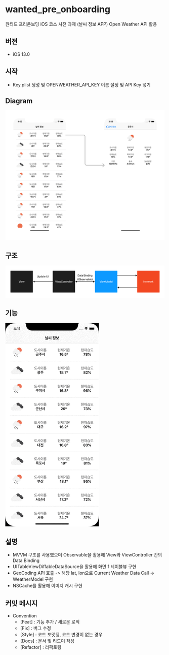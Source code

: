# wanted_pre_onboarding
원티드 프리온보딩 iOS 코스 사전 과제 (날씨 정보 APP)
Open Weather API 활용

## 버전
- iOS 13.0

## 시작
- Key.plist 생성 및 OPENWEATHER_API_KEY 이름 설정 및 API Key 넣기

## Diagram
![Diagram](https://github.com/hhhan0315/wanted_pre_onboarding/blob/main/스크린샷/diagram.png)

## 구조
![구조](https://github.com/hhhan0315/wanted_pre_onboarding/blob/main/스크린샷/구조.png)

## 기능
![기능](https://github.com/hhhan0315/wanted_pre_onboarding/blob/main/스크린샷/기능.gif)

## 설명
- MVVM 구조를 사용했으며 Observable을 활용해 View와 ViewController 간의 Data Binding
- UITableViewDiffableDataSource을 활용해 화면 1 테이블뷰 구현
- GeoCoding API 호출 -> 해당 lat, lon으로 Current Weather Data Call -> WeatherModel 구현
- NSCache를 활용해 이미지 캐시 구현

## 커밋 메시지
- Convention
  - [Feat] : 기능 추가 / 새로운 로직
  - [Fix] : 버그 수정
  - [Style] : 코드 포맷팅, 코드 변경이 없는 경우
  - [Docs] : 문서 및 리드미 작성
  - [Refactor] : 리팩토링
